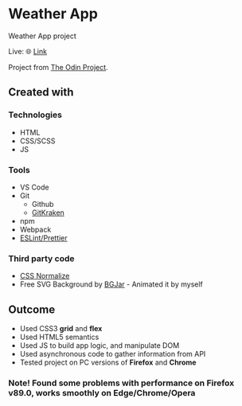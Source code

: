 
# Weather App
Weather App project

Live: 🌐 [Link](https://dawidbal.github.io/WeatherApp/)

Project from [The Odin Project](https://www.theodinproject.com).

## Created with

### Technologies
* HTML
* CSS/SCSS
* JS

### Tools
* VS Code
* Git
  * Github
  * [GitKraken](https://www.gitkraken.com/)
* npm
* Webpack
* [ESLint/Prettier](https://github.com/wesbos/eslint-config-wesbos)

  
### Third party code
* [CSS Normalize](https://github.com/necolas/normalize.css)
* Free SVG Background by [BGJar](https://bgjar.com) - Animated it by myself

## Outcome
* Used CSS3 **grid** and **flex**
* Used HTML5 semantics
* Used JS to build app logic, and manipulate DOM
* Used asynchronous code to gather information from API
* Tested project on PC versions of **Firefox** and **Chrome**
### Note! Found some problems with performance on **Firefox v89.0**, works smoothly on Edge/Chrome/Opera
